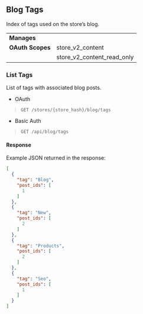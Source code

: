 ## <span class="jumptarget"> Blog Tags </span>

Index of tags used on the store’s blog.

|||
|---|---|
| **Manages** |
| **OAuth Scopes** | store_v2_content|
||store_v2_content_read_only|

### <span class="jumptarget"> List Tags </span>

List of tags with associated blog posts.

*   OAuth
>`GET /stores/{store_hash}/blog/tags`
*   Basic Auth
>`GET /api/blog/tags`

#### <span class="jumptarget"> Response </span>

Example JSON returned in the response:

```json
[
  {
    "tag": "Blog",
    "post_ids": [
      1
    ]
  },
  {
    "tag": "New",
    "post_ids": [
      2
    ]
  },
  {
    "tag": "Products",
    "post_ids": [
      2
    ]
  },
  {
    "tag": "Seo",
    "post_ids": [
      1
    ]
  }
]
```
